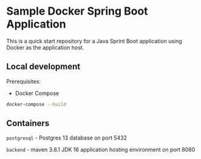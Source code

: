 # Sample Docker Spring Boot Application

This is a quick start repository for a Java Sprint Boot application using Docker as the application host.

## Local development

Prerequisites:

- Docker Compose

```bash
docker-compose --build
```

## Containers

`postgresql` - Postgres 13 database on port 5432

`backend` - maven 3.8.1 JDK 16 application hosting environment on port 8080
